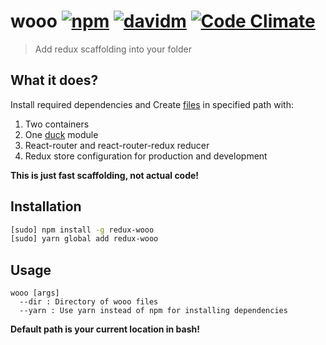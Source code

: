 # wooo [![npm](https://img.shields.io/npm/v/redux-wooo.svg)]() [![davidm](https://david-dm.org/kocisov/wooo.svg)]() [![Code Climate](https://codeclimate.com/github/Kocisov/wooo/badges/gpa.svg)](https://codeclimate.com/github/Kocisov/wooo)
> Add redux scaffolding into your folder

## What it does?
Install required dependencies and Create [files](https://github.com/Kocisov/wooo/tree/master/files) in specified path with:
  1. Two containers
  2. One [duck](https://github.com/erikras/ducks-modular-redux) module
  3. React-router and react-router-redux reducer
  4. Redux store configuration for production and development

**This is just fast scaffolding, not actual code!**

## Installation
```bash
[sudo] npm install -g redux-wooo
[sudo] yarn global add redux-wooo
```

## Usage
```
wooo [args]
  --dir : Directory of wooo files
  --yarn : Use yarn instead of npm for installing dependencies
```

**Default path is your current location in bash!**
